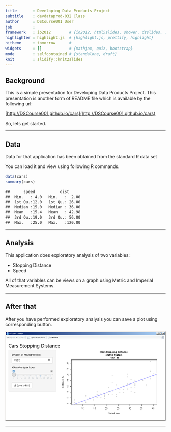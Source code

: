 ```yaml
---
title       : Developing Data Products Project
subtitle    : devdataprod-032 Class
author      : DSCourse001 User
job         : 
framework   : io2012        # {io2012, html5slides, shower, dzslides, ...}
highlighter : highlight.js  # {highlight.js, prettify, highlight}
hitheme     : tomorrow      # 
widgets     : []            # {mathjax, quiz, bootstrap}
mode        : selfcontained # {standalone, draft}
knit        : slidify::knit2slides
---
```


## Background

This is a simple presentation for Developing Data Products Project.
This presentation is another form of README file which is available
by the following url:

[http://DSCourse001.github.io/cars](http://DSCourse001.github.io/cars)

So, lets get started.

---

## Data

Data for that application has been obtained from the standard R data set

You can load it and view using following R commands.


```r
data(cars)
summary(cars)
```

```
##      speed           dist       
##  Min.   : 4.0   Min.   :  2.00  
##  1st Qu.:12.0   1st Qu.: 26.00  
##  Median :15.0   Median : 36.00  
##  Mean   :15.4   Mean   : 42.98  
##  3rd Qu.:19.0   3rd Qu.: 56.00  
##  Max.   :25.0   Max.   :120.00
```

---

## Analysis

This application does  exploratory analysis of two variables:
 * Stopping Distance
 * Speed

All of that variables can be views on a graph using Metric and Imperial Measurement Systems.

---

## After that

After you have performed exploratory analysis you can save a plot using corresponding button.

<img src="screen.png" width="600"/>

---




